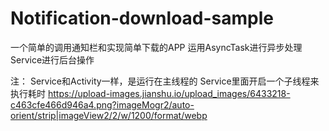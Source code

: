 # Notification-download-sample
一个简单的调用通知栏和实现简单下载的APP 
运用AsyncTask进行异步处理
Service进行后台操作

注： Service和Activity一样，是运行在主线程的
     Service里面开启一个子线程来执行耗时
     https://upload-images.jianshu.io/upload_images/6433218-c463cfe466d946a4.png?imageMogr2/auto-orient/strip|imageView2/2/w/1200/format/webp
